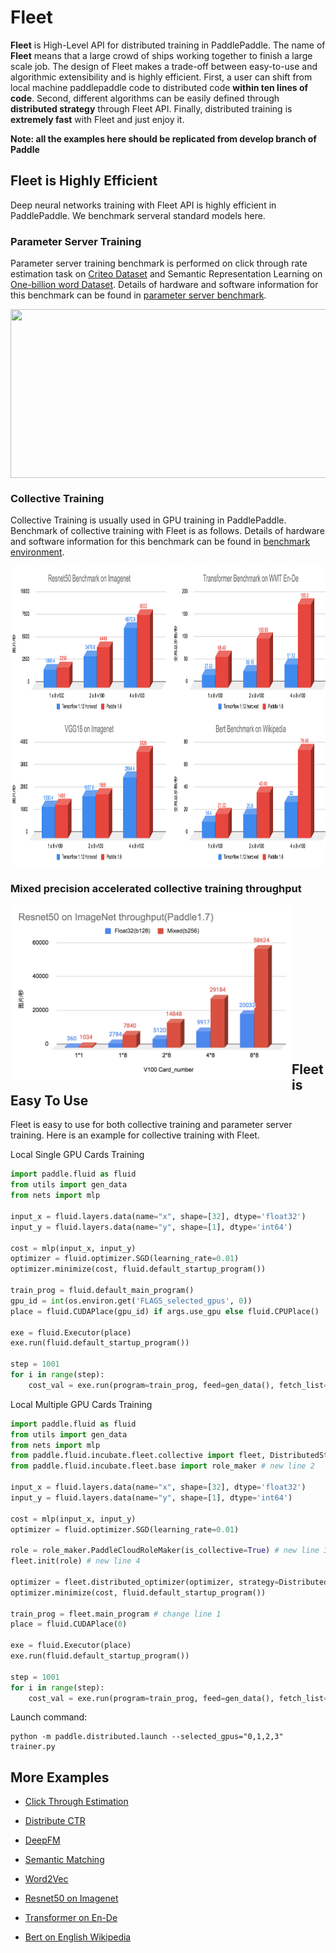 
# Fleet

**Fleet** is High-Level API for distributed training in PaddlePaddle. The name of **Fleet** means that a large crowd of ships working together to finish a large scale job. The design of Fleet makes a trade-off between easy-to-use and algorithmic extensibility and is highly efficient. First, a user can shift from local machine paddlepaddle code to distributed code  **within ten lines of code**. Second, different algorithms can be easily defined through **distributed strategy**  through Fleet API. Finally, distributed training is **extremely fast** with Fleet and just enjoy it.

**Note: all the examples here should be replicated from develop branch of Paddle**

## Fleet is Highly Efficient

Deep neural networks training with Fleet API is highly efficient in PaddlePaddle. We benchmark serveral standard models here.

### Parameter Server Training

Parameter server training benchmark is performed on click through rate estimation task on [Criteo Dataset](https://www.kaggle.com/c/criteo-display-ad-challenge/data) and Semantic Representation Learning on [One-billion word Dataset](https://ai.google/research/pubs/pub41880). Details of hardware and software information for this benchmark can be found in [parameter server benchmark](https://github.com/PaddlePaddle/Fleet/tree/develop/benchmark/ps).

<p align="center">
<img align="center" src="images/fleet_ps_benchmark_refine.png" height="270px" width="940px">
<p>

### Collective Training

Collective Training is usually used in GPU training in PaddlePaddle. Benchmark of collective training with Fleet is as follows. Details of hardware and software information for this benchmark can be found in [benchmark environment](https://github.com/PaddlePaddle/Fleet/tree/develop/benchmark/collective).

<p align="center">
<img src="images/fleet_collective_benchmark_refine3.png" height="480px" width="900px">
<p>

### Mixed precision accelerated collective training throughput

<p align="center">
<img style="float: left;" src="images/fleet_collective_mixed_precision_training.png" height="280px" width="450px">
<p>
<br><br><br><br><br><br><br><br><br><br><br><br><br>

## Fleet is Easy To Use

Fleet is easy to use for both collective training and parameter server training. Here is an example for collective training with Fleet.

Local Single GPU Cards Training

``` python
import paddle.fluid as fluid
from utils import gen_data
from nets import mlp

input_x = fluid.layers.data(name="x", shape=[32], dtype='float32')
input_y = fluid.layers.data(name="y", shape=[1], dtype='int64')

cost = mlp(input_x, input_y)
optimizer = fluid.optimizer.SGD(learning_rate=0.01)
optimizer.minimize(cost, fluid.default_startup_program())

train_prog = fluid.default_main_program()
gpu_id = int(os.environ.get('FLAGS_selected_gpus', 0))
place = fluid.CUDAPlace(gpu_id) if args.use_gpu else fluid.CPUPlace()

exe = fluid.Executor(place)
exe.run(fluid.default_startup_program())

step = 1001
for i in range(step):
    cost_val = exe.run(program=train_prog, feed=gen_data(), fetch_list=[cost.name])
```

Local Multiple GPU Cards Training
``` python
import paddle.fluid as fluid
from utils import gen_data
from nets import mlp
from paddle.fluid.incubate.fleet.collective import fleet, DistributedStrategy  # new line 1 
from paddle.fluid.incubate.fleet.base import role_maker # new line 2

input_x = fluid.layers.data(name="x", shape=[32], dtype='float32')
input_y = fluid.layers.data(name="y", shape=[1], dtype='int64')

cost = mlp(input_x, input_y)
optimizer = fluid.optimizer.SGD(learning_rate=0.01)

role = role_maker.PaddleCloudRoleMaker(is_collective=True) # new line 3
fleet.init(role) # new line 4

optimizer = fleet.distributed_optimizer(optimizer, strategy=DistributedStrategy()) # new line 5
optimizer.minimize(cost, fluid.default_startup_program())

train_prog = fleet.main_program # change line 1
place = fluid.CUDAPlace(0)

exe = fluid.Executor(place)
exe.run(fluid.default_startup_program())

step = 1001
for i in range(step):
    cost_val = exe.run(program=train_prog, feed=gen_data(), fetch_list=[cost.name])
```

Launch command:
```
python -m paddle.distributed.launch --selected_gpus="0,1,2,3" trainer.py
```

## More Examples

- [Click Through Estimation](https://github.com/PaddlePaddle/Fleet/tree/develop/examples/ctr)

- [Distribute CTR](https://github.com/PaddlePaddle/Fleet/tree/develop/examples/distribute_ctr)

- [DeepFM](https://github.com/PaddlePaddle/Fleet/tree/develop/examples/deepFM)

- [Semantic Matching](https://github.com/PaddlePaddle/Fleet/tree/develop/examples/simnet_bow)

- [Word2Vec](https://github.com/PaddlePaddle/Fleet/tree/develop/examples/word2vec)

- [Resnet50 on Imagenet](https://github.com/PaddlePaddle/Fleet/tree/develop/benchmark/collective/resnet)

- [Transformer on En-De](https://github.com/PaddlePaddle/Fleet/tree/develop/benchmark/collective/transformer)

- [Bert on English Wikipedia](https://github.com/PaddlePaddle/Fleet/tree/develop/benchmark/collective/bert)

